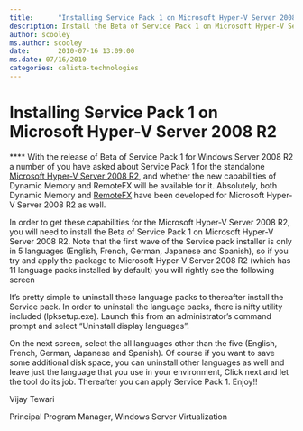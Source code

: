 ```yaml
---
title:      "Installing Service Pack 1 on Microsoft Hyper-V Server 2008 R2"
description: Install the Beta of Service Pack 1 on Microsoft Hyper-V Server 2008 R2 to get the new capabilities of Dynamic Memory and RemoteFX.
author: scooley
ms.author: scooley
date:       2010-07-16 13:09:00
ms.date: 07/16/2010
categories: calista-technologies
---
```

# Installing Service Pack 1 on Microsoft Hyper-V Server 2008 R2

**** With the release of Beta of Service Pack 1 for Windows Server 2008 R2 a number of you have asked about Service Pack 1 for the standalone [Microsoft Hyper-V Server 2008 R2](https://www.microsoft.com/download/details.aspx?id=20196), and whether the new capabilities of Dynamic Memory and RemoteFX will be available for it. Absolutely, both Dynamic Memory and [RemoteFX](/virtualization/community/team-blog/2010/20100317-explaining-microsoft-remotefx) have been developed for Microsoft Hyper-V Server 2008 R2 as well.  

In order to get these capabilities for the Microsoft Hyper-V Server 2008 R2, you will need to install the Beta of Service Pack 1 on Microsoft Hyper-V Server 2008 R2. Note that the first wave of the Service pack installer is only in 5 languages (English, French, German, Japanese and Spanish), so if you try and apply the package to Microsoft Hyper-V Server 2008 R2 (which has 11 language packs installed by default) you will rightly see the following screen


It’s pretty simple to uninstall these language packs to thereafter install the Service pack. In order to uninstall the language packs, there is nifty utility included (lpksetup.exe). Launch this from an administrator’s command prompt and select “Uninstall display languages”.  

On the next screen, select the all languages other than the five (English, French, German, Japanese and Spanish). Of course if you want to save some additional disk space, you can uninstall other languages as well and leave just the language that you use in your environment, Click next and let the tool do its job. Thereafter you can apply Service Pack 1. Enjoy!!

Vijay Tewari

Principal Program Manager, Windows Server Virtualization
